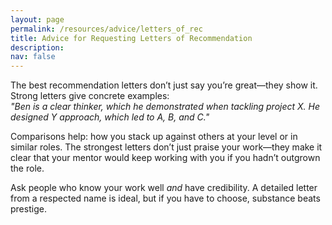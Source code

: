 ```yaml
---
layout: page
permalink: /resources/advice/letters_of_rec
title: Advice for Requesting Letters of Recommendation
description:
nav: false
---
```


The best recommendation letters don’t just say you’re great—they show it. Strong letters give concrete examples:  
*"Ben is a clear thinker, which he demonstrated when tackling project X. He designed Y approach, which led to A, B, and C."*  

Comparisons help: how you stack up against others at your level or in similar roles. The strongest letters don’t just praise your work—they make it clear that your mentor would keep working with you if you hadn’t outgrown the role.  

Ask people who know your work well *and* have credibility. A detailed letter from a respected name is ideal, but if you have to choose, substance beats prestige.